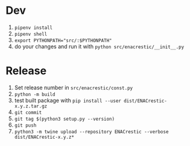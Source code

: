# Dev

1. `pipenv install`
2. `pipenv shell`
3. `export PYTHONPATH="src/:$PYTHONPATH"`
4. do your changes and run it with `python src/enacrestic/__init__.py`

# Release

1. Set release number in `src/enacrestic/const.py`
2. `python -m build`
3. test built package with `pip install --user dist/ENACrestic-x.y.z.tar.gz`
3. `git commit`
4. `git tag $(python3 setup.py --version)`
5. `git push`
6. `python3 -m twine upload --repository ENACrestic --verbose dist/ENACrestic-x.y.z*`
